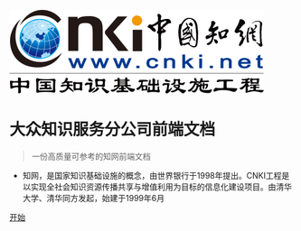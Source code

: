 ![logo](image/logo.png)

# 大众知识服务分公司前端文档

> 一份高质量可参考的知网前端文档

- 知网，是国家知识基础设施的概念，由世界银行于1998年提出。CNKI工程是以实现全社会知识资源传播共享与增值利用为目标的信息化建设项目。由清华大学、清华同方发起，始建于1999年6月

[开始](reference)